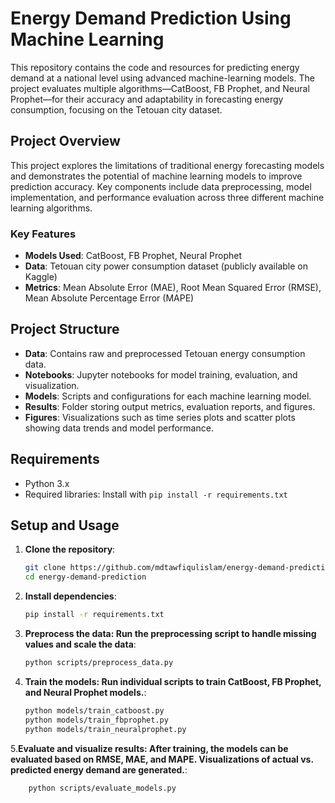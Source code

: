 # Energy Demand Prediction Using Machine Learning

This repository contains the code and resources for predicting energy demand at a national level using advanced machine-learning models. The project evaluates multiple algorithms—CatBoost, FB Prophet, and Neural Prophet—for their accuracy and adaptability in forecasting energy consumption, focusing on the Tetouan city dataset.

## Project Overview

This project explores the limitations of traditional energy forecasting models and demonstrates the potential of machine learning models to improve prediction accuracy. Key components include data preprocessing, model implementation, and performance evaluation across three different machine learning algorithms.

### Key Features
- **Models Used**: CatBoost, FB Prophet, Neural Prophet
- **Data**: Tetouan city power consumption dataset (publicly available on Kaggle)
- **Metrics**: Mean Absolute Error (MAE), Root Mean Squared Error (RMSE), Mean Absolute Percentage Error (MAPE)

## Project Structure

- **Data**: Contains raw and preprocessed Tetouan energy consumption data.
- **Notebooks**: Jupyter notebooks for model training, evaluation, and visualization.
- **Models**: Scripts and configurations for each machine learning model.
- **Results**: Folder storing output metrics, evaluation reports, and figures.
- **Figures**: Visualizations such as time series plots and scatter plots showing data trends and model performance.

## Requirements

- Python 3.x
- Required libraries: Install with `pip install -r requirements.txt`

## Setup and Usage

1. **Clone the repository**:
   ```bash
   git clone https://github.com/mdtawfiqulislam/energy-demand-prediction.git
   cd energy-demand-prediction


2. **Install dependencies**:
   ```bash
   pip install -r requirements.txt

3. **Preprocess the data: Run the preprocessing script to handle missing values and scale the data**:
   ```bash
   python scripts/preprocess_data.py
4. **Train the models: Run individual scripts to train CatBoost, FB Prophet, and Neural Prophet models.**:
   ```bash
   python models/train_catboost.py
   python models/train_fbprophet.py
   python models/train_neuralprophet.py
5.**Evaluate and visualize results: After training, the models can be evaluated based on RMSE, MAE, and MAPE. Visualizations of actual vs. predicted energy demand are generated.**:
```bash
    python scripts/evaluate_models.py
